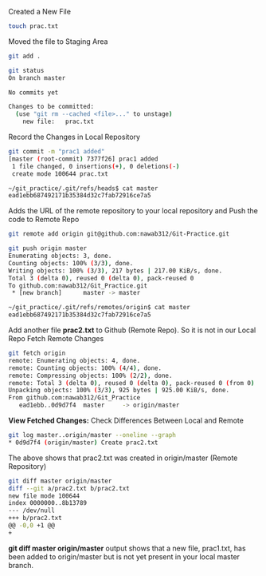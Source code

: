 Created a New File
```bash
touch prac.txt
```
Moved the file to Staging Area
```bash
git add .
```
```bash
git status
On branch master

No commits yet

Changes to be committed:
  (use "git rm --cached <file>..." to unstage)
	new file:   prac.txt
```
Record the Changes in Local Repository
```bash
git commit -m "prac1 added"
[master (root-commit) 7377f26] prac1 added
 1 file changed, 0 insertions(+), 0 deletions(-)
 create mode 100644 prac.txt
```
```bash
~/git_practice/.git/refs/heads$ cat master 
ead1ebb687492171b35384d32c7fab72916ce7a5
```
Adds the URL of the remote repository to your local repository and Push the code to Remote Repo
```bash
git remote add origin git@github.com:nawab312/Git-Practice.git
```
```bash
git push origin master
Enumerating objects: 3, done.
Counting objects: 100% (3/3), done.
Writing objects: 100% (3/3), 217 bytes | 217.00 KiB/s, done.
Total 3 (delta 0), reused 0 (delta 0), pack-reused 0
To github.com:nawab312/Git_Practice.git
 * [new branch]      master -> master
```
```bash
~/git_practice/.git/refs/remotes/origin$ cat master 
ead1ebb687492171b35384d32c7fab72916ce7a5
```
Add another file **prac2.txt** to Github (Remote Repo). So it is not in our Local Repo
Fetch Remote Changes
```bash
git fetch origin
remote: Enumerating objects: 4, done.
remote: Counting objects: 100% (4/4), done.
remote: Compressing objects: 100% (2/2), done.
remote: Total 3 (delta 0), reused 0 (delta 0), pack-reused 0 (from 0)
Unpacking objects: 100% (3/3), 925 bytes | 925.00 KiB/s, done.
From github.com:nawab312/Git_Practice
   ead1ebb..0d9d7f4  master     -> origin/master
```
**View Fetched Changes:** Check Differences Between Local and Remote
```bash
git log master..origin/master --oneline --graph
* 0d9d7f4 (origin/master) Create prac2.txt
```
The above shows that prac2.txt was created in origin/master (Remote Repository)
```bash
git diff master origin/master
diff --git a/prac2.txt b/prac2.txt
new file mode 100644
index 0000000..8b13789
--- /dev/null
+++ b/prac2.txt
@@ -0,0 +1 @@
+
```
**git diff master origin/master** output shows that a new file, prac1.txt, has been added to origin/master but is not yet present in your local master branch.

